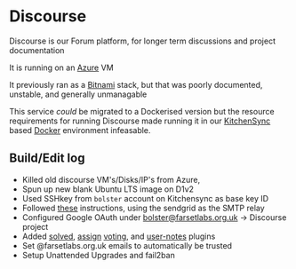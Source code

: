 # Discourse

Discourse is our Forum platform, for longer term discussions and project documentation

It is running on an [Azure](../environments/Azure.md) VM

It previously ran as a [Bitnami](https://docs.bitnami.com/azure/apps/discourse/) stack, but that was poorly documented, unstable, and generally unmanagable

This service *could* be migrated to a Dockerised version but the resource requirements for running Discourse made running it in our [KitchenSync](../devices/KitchenSync.md) based [Docker](../services/Docker.md) environment infeasable.

## Build/Edit log

* Killed old discourse VM's/Disks/IP's from Azure, 
* Spun up new blank Ubuntu LTS image on D1v2
* Used SSHkey from `bolster` account on Kitchensync as base key ID
* Followed [these](https://github.com/discourse/discourse/blob/master/docs/INSTALL-cloud.md) instructions, using the sendgrid as the SMTP relay
* Configured Google OAuth under bolster@farsetlabs.org.uk -> Discourse project
* Added [solved](https://github.com/discourse/discourse-solved), [assign](https://github.com/discourse/discourse-assign) [voting](https://github.com/discourse/discourse-voting), and [user-notes](https://github.com/discourse/discourse-user-notes) plugins
* Set @farsetlabs.org.uk emails to automatically be trusted
* Setup Unattended Upgrades and fail2ban